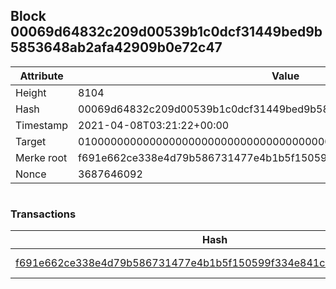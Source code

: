 ## Block 00069d64832c209d00539b1c0dcf31449bed9b5853648ab2afa42909b0e72c47

Attribute | Value
--- | ---
Height | 8104
Hash | 00069d64832c209d00539b1c0dcf31449bed9b5853648ab2afa42909b0e72c47
Timestamp | 2021-04-08T03:21:22+00:00
Target | 0100000000000000000000000000000000000000000000000000000000000000
Merke root | f691e662ce338e4d79b586731477e4b1b5f150599f334e841c9721d79712c1d6
Nonce | 3687646092

```

```

### Transactions

Hash | Amount
--- | ---
[f691e662ce338e4d79b586731477e4b1b5f150599f334e841c9721d79712c1d6](f691e662ce338e4d79b586731477e4b1b5f150599f334e841c9721d79712c1d6.md) | 10.00000000 SKEPTI 
